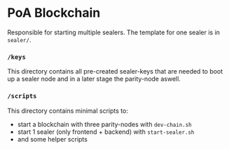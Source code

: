 # PoA Blockchain

Responsible for starting multiple sealers. The template for one sealer is in `sealer/`.

### `/keys`

This directory contains all pre-created sealer-keys that are needed to boot up a sealer node and in a later stage the parity-node aswell.

### `/scripts`

This directory contains minimal scripts to:

- start a blockchain with three parity-nodes with `dev-chain.sh`
- start 1 sealer (only frontend + backend) with `start-sealer.sh`
- and some helper scripts
